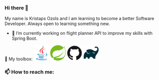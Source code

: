 ### Hi there 👋

My name is Kristaps Ozols and I am learning to become a better Software Developer. Always open to learning something new. 

- 🔭 I’m currently working on flight planner API to improve my skills with Spring Boot.

🧰 My toolbox:
<img src="https://github.com/devicons/devicon/blob/master/icons/java/java-original.svg" alt="Java logo" width="50" height="50" />
<img src="https://github.com/devicons/devicon/blob/master/icons/spring/spring-original.svg" alt="Spring logo" width="50" height="50" />
<img src="https://github.com/devicons/devicon/blob/master/icons/github/github-original.svg" alt="Github logo" width="50" height="50" />
<img src="https://github.com/devicons/devicon/blob/master/icons/gradle/gradle-plain.svg" alt="Gradle logo" width="50" height="50" />



### 📫 How to reach me: 



<!--
**kristapsozy/kristapsozy** is a ✨ _special_ ✨ repository because its `README.md` (this file) appears on your GitHub profile.

Here are some ideas to get you started:

- 🔭 I’m currently working on ...
- 🌱 I’m currently learning ...
- 👯 I’m looking to collaborate on ...
- 🤔 I’m looking for help with ...
- 💬 Ask me about ...
- 📫 How to reach me: ...
- 😄 Pronouns: ...
- ⚡ Fun fact: ...
-->
